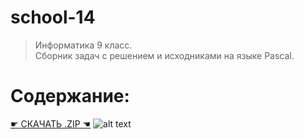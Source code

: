 # school-14
>Информатика 9 класс.  
Сборник задач с решением и исходниками на языке Pascal.

# Содержание:  
  
[☛ СКАЧАТЬ .ZIP ☚](https://github.com/ialeksii/school-14/archive/main.zip)
![alt text](https://avatars.mds.yandex.net/get-zen_doc/35845/pub_5dc6e7cc089979742c129874_5dc6f27e1b50cd22ca7adc24/scale_1200)
